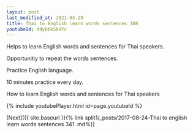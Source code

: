 ```yaml
---
layout: post
last_modified_at: 2021-03-29
title: Thai to English learn words sentences 108 
youtubeId: ddy0bkSk9Yc
---
```

 
 
Helps to learn English words and sentences for Thai speakers.

Opportunitiy to repeat the words sentences. 

Practice English language. 
 
10 minutes practice every day. 
 
How to learn English words and sentences for Thai speakers 
 
{% include youtubePlayer.html id=page.youtubeId %}
 
 
[Next]({{ site.baseurl }}{% link  split1/_posts/2017-08-24-Thai to english learn words sentences 341 .md%})
 
